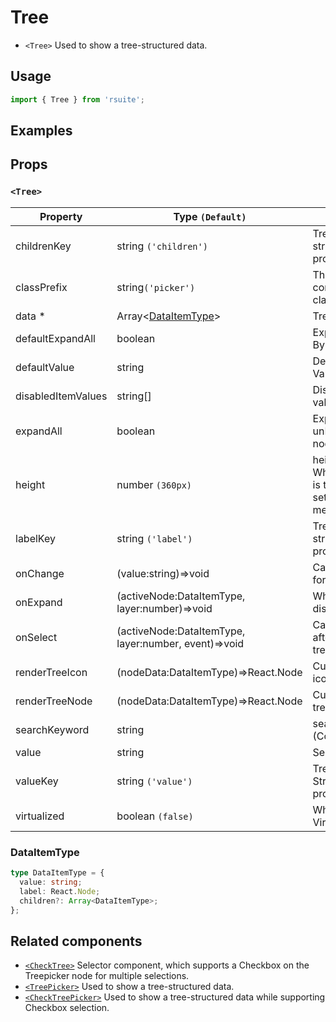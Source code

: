 # Tree

- `<Tree>` Used to show a tree-structured data.

## Usage

```js
import { Tree } from 'rsuite';
```

## Examples

<!--{demo}-->

## Props

### `<Tree>`

| Property           | Type `(Default)`                                     | Description                                                               |
| ------------------ | ---------------------------------------------------- | ------------------------------------------------------------------------- |
| childrenKey        | string `('children')`                                | Tree data structure Children property name                                |
| classPrefix        | string`('picker')`                                   | The prefix of the component CSS class                                     |
| data \*            | Array&lt;[DataItemType](#DataItemType)&gt;           | Tree Data                                                                 |
| defaultExpandAll   | boolean                                              | Expand all nodes By default                                               |
| defaultValue       | string                                               | Default selected Value                                                    |
| disabledItemValues | string[]                                             | Disable item by value                                                     |
| expandAll          | boolean                                              | Expand or unExpand all nodes(Controlled)                                  |
| height             | number `(360px)`                                     | height of menu. When `virtualize` is true, you can set the height of menu |
| labelKey           | string `('label')`                                   | Tree data structure Label property name                                   |
| onChange           | (value:string)=>void                                 | Callback function for data change                                         |
| onExpand           | (activeNode:DataItemType, layer:number)=>void        | Whether inline display tree                                               |
| onSelect           | (activeNode:DataItemType, layer:number, event)=>void | Callback function after selecting tree node                               |
| renderTreeIcon     | (nodeData:DataItemType)=>React.Node                  | Custom Render icon                                                        |
| renderTreeNode     | (nodeData:DataItemType)=>React.Node                  | Custom Render tree Node                                                   |
| searchKeyword      | string                                               | searchKeyword (Controlled)                                                |
| value              | string                                               | Selected value                                                            |
| valueKey           | string `('value')`                                   | Tree data Structure Value property name                                   |
| virtualized        | boolean `(false)`                                    | Whether using Virtualized List                                            |

### DataItemType

```ts
type DataItemType = {
  value: string;
  label: React.Node;
  children?: Array<DataItemType>;
};
```

## Related components

- [`<CheckTree>`](./check-tree) Selector component, which supports a Checkbox on the Treepicker node for multiple selections.
- [`<TreePicker>`](./tree-picker) Used to show a tree-structured data.
- [`<CheckTreePicker>`](./check-tree-picker) Used to show a tree-structured data while supporting Checkbox selection.
